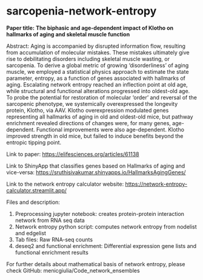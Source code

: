 # sarcopenia-network-entropy
**Paper title:** 
**The biphasic and age-dependent impact of Klotho on hallmarks of aging and skeletal muscle function** 

Abstract: 
Aging is accompanied by disrupted information flow, resulting from accumulation of molecular mistakes. These mistakes ultimately give rise to debilitating disorders including skeletal muscle wasting, or sarcopenia. To derive a global metric of growing ‘disorderliness’ of aging muscle, we employed a statistical physics approach to estimate the state parameter, entropy, as a function of genes associated with hallmarks of aging. Escalating network entropy reached an inflection point at old age, while structural and functional alterations progressed into oldest-old age. To probe the potential for restoration of molecular ‘order’ and reversal of the sarcopenic phenotype, we systemically overexpressed the longevity protein, Klotho, via AAV. Klotho overexpression modulated genes representing all hallmarks of aging in old and oldest-old mice, but pathway enrichment revealed directions of changes were, for many genes, age-dependent. Functional improvements were also age-dependent. Klotho improved strength in old mice, but failed to induce benefits beyond the entropic tipping point.

Link to paper: https://elifesciences.org/articles/61138

Link to ShinyApp that classifies genes based on Hallmarks of aging and vice-versa:
https://sruthisivakumar.shinyapps.io/HallmarksAgingGenes/

Link to the network entropy calculator website:
https://network-entropy-calculator.streamlit.app/

Files and description: 
1. Preprocessing jupyter notebook: creates protein-protein interaction network from RNA seq data
2. Network entropy python script: computes network entropy from nodelist and edgelist
3. Tab files: Raw RNA-seq counts
4. deseq2 and functional enrichment: Differential expression gene lists and functional enrichment results

For further details about mathematical basis of network entropy, please check GitHub: menicgiulia/Code_network_ensembles
